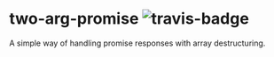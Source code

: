 # two-arg-promise ![travis-badge](https://travis-ci.org/hcjk/two-arg-promise.svg?branch=master)
A simple way of handling promise responses with array destructuring.

